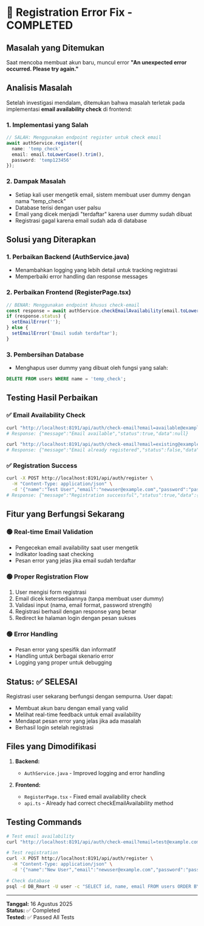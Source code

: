 # 🔧 Registration Error Fix - COMPLETED

## Masalah yang Ditemukan

Saat mencoba membuat akun baru, muncul error **"An unexpected error occurred. Please try again."**

## Analisis Masalah

Setelah investigasi mendalam, ditemukan bahwa masalah terletak pada implementasi **email availability check** di frontend:

### 1. **Implementasi yang Salah**
```typescript
// SALAH: Menggunakan endpoint register untuk check email
await authService.register({
  name: 'temp_check',
  email: email.toLowerCase().trim(),
  password: 'temp123456'
});
```

### 2. **Dampak Masalah**
- Setiap kali user mengetik email, sistem membuat user dummy dengan nama "temp_check"
- Database terisi dengan user palsu
- Email yang dicek menjadi "terdaftar" karena user dummy sudah dibuat
- Registrasi gagal karena email sudah ada di database

## Solusi yang Diterapkan

### 1. **Perbaikan Backend (AuthService.java)**
- Menambahkan logging yang lebih detail untuk tracking registrasi
- Memperbaiki error handling dan response messages

### 2. **Perbaikan Frontend (RegisterPage.tsx)**
```typescript
// BENAR: Menggunakan endpoint khusus check-email
const response = await authService.checkEmailAvailability(email.toLowerCase().trim());
if (response.status) {
  setEmailError('');
} else {
  setEmailError('Email sudah terdaftar');
}
```

### 3. **Pembersihan Database**
- Menghapus user dummy yang dibuat oleh fungsi yang salah:
```sql
DELETE FROM users WHERE name = 'temp_check';
```

## Testing Hasil Perbaikan

### ✅ Email Availability Check
```bash
curl "http://localhost:8191/api/auth/check-email?email=available@example.com"
# Response: {"message":"Email available","status":true,"data":null}

curl "http://localhost:8191/api/auth/check-email?email=existing@example.com"
# Response: {"message":"Email already registered","status":false,"data":null}
```

### ✅ Registration Success
```bash
curl -X POST http://localhost:8191/api/auth/register \
  -H "Content-Type: application/json" \
  -d '{"name":"Test User","email":"newuser@example.com","password":"password123"}'
# Response: {"message":"Registration successful","status":true,"data":{...}}
```

## Fitur yang Berfungsi Sekarang

### 🟢 **Real-time Email Validation**
- Pengecekan email availability saat user mengetik
- Indikator loading saat checking
- Pesan error yang jelas jika email sudah terdaftar

### 🟢 **Proper Registration Flow**
1. User mengisi form registrasi
2. Email dicek ketersediaannya (tanpa membuat user dummy)
3. Validasi input (nama, email format, password strength)
4. Registrasi berhasil dengan response yang benar
5. Redirect ke halaman login dengan pesan sukses

### 🟢 **Error Handling**
- Pesan error yang spesifik dan informatif
- Handling untuk berbagai skenario error
- Logging yang proper untuk debugging

## Status: ✅ SELESAI

Registrasi user sekarang berfungsi dengan sempurna. User dapat:
- Membuat akun baru dengan email yang valid
- Melihat real-time feedback untuk email availability
- Mendapat pesan error yang jelas jika ada masalah
- Berhasil login setelah registrasi

## Files yang Dimodifikasi

1. **Backend:**
   - `AuthService.java` - Improved logging and error handling

2. **Frontend:**
   - `RegisterPage.tsx` - Fixed email availability check
   - `api.ts` - Already had correct checkEmailAvailability method

## Testing Commands

```bash
# Test email availability
curl "http://localhost:8191/api/auth/check-email?email=test@example.com"

# Test registration
curl -X POST http://localhost:8191/api/auth/register \
  -H "Content-Type: application/json" \
  -d '{"name":"New User","email":"newuser@example.com","password":"password123"}'

# Check database
psql -d DB_Rmart -U user -c "SELECT id, name, email FROM users ORDER BY id DESC LIMIT 5;"
```

---

**Tanggal:** 16 Agustus 2025  
**Status:** ✅ Completed  
**Tested:** ✅ Passed All Tests